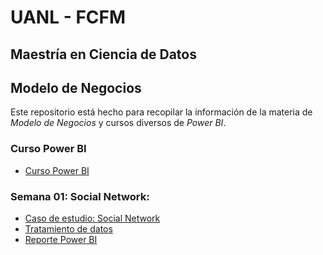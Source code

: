# UANL - FCFM

## Maestría en Ciencia de Datos

## Modelo de Negocios

Este repositorio está hecho para recopilar la información de la materia de _Modelo de Negocios_ y cursos diversos de _Power BI_.

### Curso Power BI
- [Curso Power BI](./Curso%20Power%20BI/Curso%20Power%20BI/Reporte_RRHH.pbix)

### Semana 01: Social Network:
- [Caso de estudio: Social Network](./Caso%20de%20Prueba%2001/Social%20Networks.pptx)
- [Tratamiento de datos](./Caso%20de%20Prueba%2001/Social%20Network.ipynb)
- [Reporte Power BI](./Caso%20de%20Prueba%2001/Tarea%2001%20-%20Social%20Network.pbix)